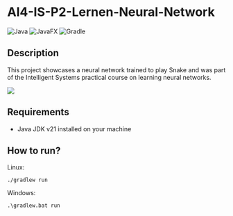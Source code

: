 # AI4-IS-P2-Lernen-Neural-Network
![Java](https://img.shields.io/badge/Java-ED8B00?style=for-the-badge&logo=openjdk&logoColor=white) ![JavaFX](https://img.shields.io/badge/javafx-%23FF0000.svg?style=for-the-badge&logo=javafx&logoColor=white) ![Gradle](https://img.shields.io/badge/Gradle-02303A?style=for-the-badge&logo=Gradle&logoColor=white)

## Description
This project showcases a neural network trained to play Snake and was part of the Intelligent Systems practical course on learning neural networks.

![](https://github.com/BAAMMM1/AI4-IS-P2-Lernen-Neural-Network/blob/dd4ec95e4c5b40868781d019e80a0ab983bb25a7/teaser.gif)

## Requirements
- Java JDK v21 installed on your machine

## How to run?
Linux:
```
./gradlew run
```

Windows:
```
.\gradlew.bat run
```
